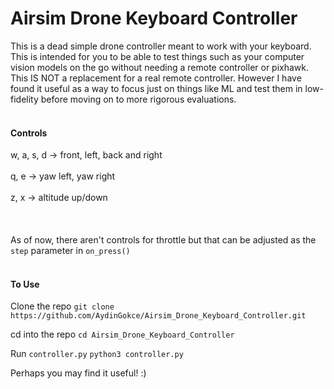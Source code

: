 # Airsim Drone Keyboard Controller
This is a dead simple drone controller meant to work with your keyboard. 
This is intended for you to be able to test things such as your computer vision models on the go without needing a remote controller or pixhawk. 
This IS NOT a replacement for a real remote controller. However I have found it useful as a way to focus just on things like ML and test them in low-fidelity before moving on to more rigorous evaluations. 
<br><br>
#### Controls
w, a, s, d -> front, left, back and right<br><br>
q, e -> yaw left, yaw right<br><br>
z, x -> altitude up/down<br><br>
<br><br>
As of now, there aren't controls for throttle but that can be adjusted as the `step` parameter in `on_press()`
<br><br>

#### To Use
Clone the repo
`git clone https://github.com/AydinGokce/Airsim_Drone_Keyboard_Controller.git`

cd into the repo
`cd Airsim_Drone_Keyboard_Controller`

Run `controller.py`
`python3 controller.py`

Perhaps you may find it useful! :)


